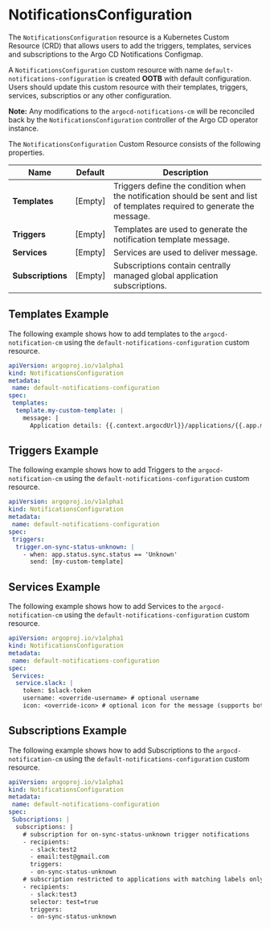 # NotificationsConfiguration

The `NotificationsConfiguration` resource is a Kubernetes Custom Resource (CRD) that allows users to add the triggers, templates, services and subscriptions to the Argo CD Notifications Configmap.

A `NotificationsConfiguration` custom resource with name `default-notifications-configuration` is created **OOTB** with default configuration. Users should update this custom resource with their templates, triggers, services, subscriptios or any other configuration.

**Note:** Any modifications to the `argocd-notifications-cm` will be reconciled back by the `NotificationsConfiguration` controller of the Argo CD operator instance.

The `NotificationsConfiguration` Custom Resource consists of the following properties.

Name | Default | Description
--- | --- | ---
**Templates** | [Empty] | Triggers define the condition when the notification should be sent and list of templates required to generate the message.
**Triggers** | [Empty] | Templates are used to generate the notification template message.
**Services** | [Empty] | Services are used to deliver message.
**Subscriptions** | [Empty] | Subscriptions contain centrally managed global application subscriptions.

## Templates Example

The following example shows how to add templates to the `argocd-notification-cm` using the `default-notifications-configuration` custom resource.

``` yaml
apiVersion: argoproj.io/v1alpha1
kind: NotificationsConfiguration
metadata:
 name: default-notifications-configuration
spec:
 templates:
  template.my-custom-template: |
    message: |
      Application details: {{.context.argocdUrl}}/applications/{{.app.metadata.name}}.

```

## Triggers Example

The following example shows how to add Triggers to the `argocd-notification-cm` using the `default-notifications-configuration` custom resource.

``` yaml
apiVersion: argoproj.io/v1alpha1
kind: NotificationsConfiguration
metadata:
 name: default-notifications-configuration
spec:
 triggers:
  trigger.on-sync-status-unknown: |
    - when: app.status.sync.status == 'Unknown'
      send: [my-custom-template]
```

## Services Example

The following example shows how to add Services to the `argocd-notification-cm` using the `default-notifications-configuration` custom resource.

``` yaml
apiVersion: argoproj.io/v1alpha1
kind: NotificationsConfiguration
metadata:
 name: default-notifications-configuration
spec:
 Services:
  service.slack: |
    token: $slack-token
    username: <override-username> # optional username
    icon: <override-icon> # optional icon for the message (supports both emoij and url notation)
```

## Subscriptions Example

The following example shows how to add Subscriptions to the `argocd-notification-cm` using the `default-notifications-configuration` custom resource.

``` yaml
apiVersion: argoproj.io/v1alpha1
kind: NotificationsConfiguration
metadata:
 name: default-notifications-configuration
spec:
 Subscriptions: |
  subscriptions: |
    # subscription for on-sync-status-unknown trigger notifications
    - recipients:
      - slack:test2
      - email:test@gmail.com
      triggers:
      - on-sync-status-unknown
    # subscription restricted to applications with matching labels only
    - recipients:
      - slack:test3
      selector: test=true
      triggers:
      - on-sync-status-unknown
```
